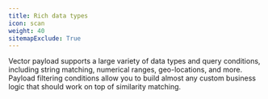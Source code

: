 ```yaml
---
title: Rich data types
icon: scan
weight: 40
sitemapExclude: True
---
```


Vector payload supports a large variety of data types and query conditions, including string matching, numerical ranges, geo-locations, and more.
Payload filtering conditions allow you to build almost any custom business logic that should work on top of similarity matching.